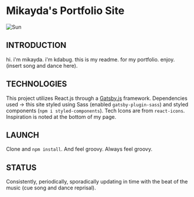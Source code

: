 # Mikayda's Portfolio Site

![Sun](https://svgsilh.com/svg/914681.svg)

## INTRODUCTION

hi. i'm mikayda. i'm kdabug. this is my readme. for my portfolio. enjoy. (insert song and dance here).

## TECHNOLOGIES

This project utilizes React.js through a [Gatsby.js](https://www.gatsbyjs.org/) framework. Dependencies used -> this site styled using Sass (enabled `gatsby-plugin-sass`) and styled components (`npm i styled-components`). Tech Icons are from `react-icons`. Inspiration is noted at the bottom of my page.

## LAUNCH

Clone and `npm install`. And feel groovy. Always feel groovy.

## STATUS

Consistently, periodically, sporadically updating in time with the beat of the music (cue song and dance reprisal).
